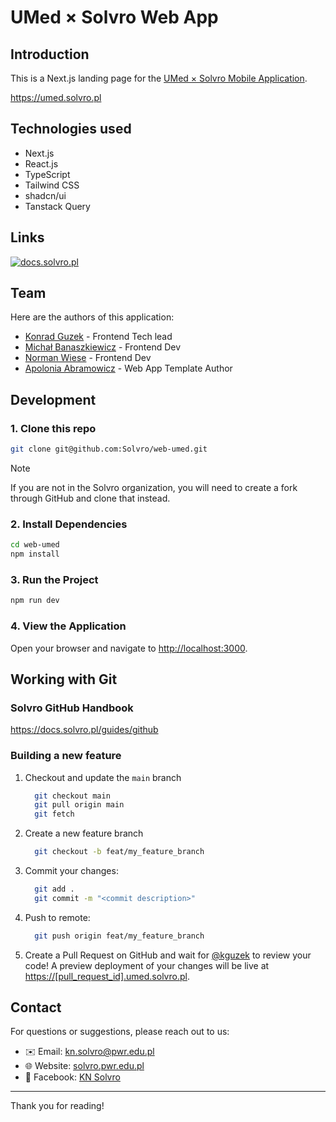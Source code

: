 # UMed × Solvro Web App

## Introduction

This is a Next.js landing page for the [UMed × Solvro Mobile Application](https://github.com/Solvro/mobile-umed).

<https://umed.solvro.pl>

## Technologies used

- Next.js
- React.js
- TypeScript
- Tailwind CSS
- shadcn/ui
- Tanstack Query

## Links

[![docs.solvro.pl](https://i.imgur.com/fuV0gra.png)](https://docs.solvro.pl)

## Team

Here are the authors of this application:

- [Konrad Guzek](https://github.com/kguzek) - Frontend Tech lead
- [Michał Banaszkiewicz](https://github.com/bnszky) - Frontend Dev
- [Norman Wiese](https://github.com/TeraWattHour) - Frontend Dev
- [Apolonia Abramowicz](https://github.com/Octopus4344) - Web App Template Author

## Development

### 1. Clone this repo

```bash
git clone git@github.com:Solvro/web-umed.git
```

> [!NOTE]
> If you are not in the Solvro organization, you will need to create a fork through GitHub and clone that instead.

### 2. Install Dependencies

```bash
cd web-umed
npm install
```

### 3. Run the Project

```bash
npm run dev
```

### 4. View the Application

Open your browser and navigate to [http://localhost:3000](http://localhost:3000).

## Working with Git

### Solvro GitHub Handbook

<https://docs.solvro.pl/guides/github>

### Building a new feature

1. Checkout and update the `main` branch

   ```bash
     git checkout main
     git pull origin main
     git fetch
   ```

2. Create a new feature branch

   ```bash
     git checkout -b feat/my_feature_branch
   ```

3. Commit your changes:

   ```bash
     git add .
     git commit -m "<commit description>"
   ```

4. Push to remote:

   ```bash
     git push origin feat/my_feature_branch
   ```

5. Create a Pull Request on GitHub and wait for [@kguzek](https://github.com/kguzek) to review your code!
   A preview deployment of your changes will be live at <https://[pull_request_id].umed.solvro.pl>.

## Contact

For questions or suggestions, please reach out to us:

- ✉️ Email: <kn.solvro@pwr.edu.pl>
- 🌐 Website: [solvro.pwr.edu.pl](https://solvro.pwr.edu.pl/)
- 📘 Facebook: [KN Solvro](https://www.facebook.com/knsolvro)

---

Thank you for reading!
